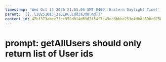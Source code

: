 ```yaml
---
timestamp: 'Wed Oct 15 2025 21:51:06 GMT-0400 (Eastern Daylight Time)'
parent: '[[..\20251015_215106.1dd3a3d8.md]]'
content_id: 47bf373abee7fec958d014d6962f54f7c43ec8bbbe259e4db82690c0758e359f
---
```


# prompt: getAllUsers should only return list of User ids
